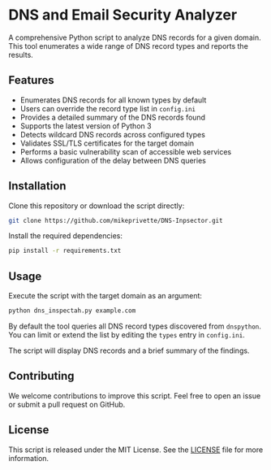 # DNS and Email Security Analyzer

A comprehensive Python script to analyze DNS records for a given domain. This tool enumerates a wide range of DNS record types and reports the results.

## Features

- Enumerates DNS records for all known types by default
- Users can override the record type list in `config.ini`
- Provides a detailed summary of the DNS records found
- Supports the latest version of Python 3
- Detects wildcard DNS records across configured types
- Validates SSL/TLS certificates for the target domain
- Performs a basic vulnerability scan of accessible web services
- Allows configuration of the delay between DNS queries

## Installation

Clone this repository or download the script directly:

```bash
git clone https://github.com/mikeprivette/DNS-Inpsector.git
```

Install the required dependencies:

```bash
pip install -r requirements.txt
```

## Usage

Execute the script with the target domain as an argument:

```bash
python dns_inspectah.py example.com
```

By default the tool queries all DNS record types discovered from `dnspython`.
You can limit or extend the list by editing the `types` entry in `config.ini`.

The script will display DNS records and a brief summary of the findings.

## Contributing

We welcome contributions to improve this script. Feel free to open an issue or submit a pull request on GitHub.

## License

This script is released under the MIT License. See the [LICENSE](LICENSE) file for more information.
